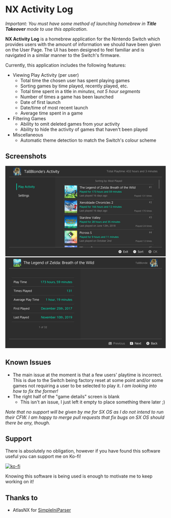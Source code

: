 # NX Activity Log

_Important: You must have some method of launching homebrew in **Title Takeover**  mode to use this application._

**NX Activity Log** is a homebrew application for the Nintendo Switch which provides users with the amount of information we should have been given on the User Page. The UI has been designed to feel familiar and is navigated in a similar manner to the Switch's firmware.

Currently, this application includes the following features:

* Viewing Play Activity (per user)
  * Total time the chosen user has spent playing games
  * Sorting games by time played, recently played, etc.
  * Total time spent in a title in _minutes, not 5 hour segments_
  * Number of times a game has been launched
  * Date of first launch
  * Date/time of most recent launch
  * Average time spent in a game
* Filtering Games
  * Ability to omit deleted games from your activity
  * Ability to hide the activity of games that haven't been played
* Miscellaneous
  * Automatic theme detection to match the Switch's colour scheme

## Screenshots

![Main View](/img/screenshot.jpg)
![Detailed View](/img/screenshot2.jpg)

## Known Issues

* The main issue at the moment is that a few users' playtime is incorrect. This is due to the Switch being factory reset at some point and/or some games not requiring a user to be selected to play it. _I am looking into how to fix the former!_
* The right half of the "game details" screen is blank
  * This isn't an issue, I just left it empty to place something there later ;)

_Note that no support will be given by me for SX OS as I do not intend to run their CFW. I am happy to merge pull requests that fix bugs on SX OS should there be any, though._

## Support

There is absolutely no obligation, however if you have found this software useful you can support me on Ko-fi!

[![ko-fi](https://www.ko-fi.com/img/githubbutton_sm.svg)](https://ko-fi.com/J3J718RRQ)

Knowing this software is being used is enough to motivate me to keep working on it!

## Thanks to

* AtlasNX for [SimpleIniParser](https://github.com/AtlasNX/SimpleIniParser)
